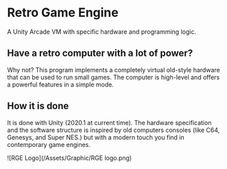 # Retro Game Engine
 A Unity Arcade VM with specific hardware and programming logic.
 
 
 ## Have a retro computer with a lot of power?
 Why not?
 This program implements a completely virtual old-style hardware that can be used to run small games.
 The computer is high-level and offers a powerful features in a simple mode.
 
 ## How it is done
 It is done with Unity (2020.1 at current time).
 The hardware specification and the software structure  is inspired by old computers consoles (like C64, Genesys, and Super NES.) but with a modern touch you find in contemporary game engines.


![RGE Logo](/Assets/Graphic/RGE logo.png)
